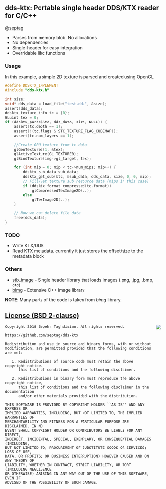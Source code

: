 ## dds-ktx: Portable single header DDS/KTX reader for C/C++
[@septag](https://twitter.com/septagh)

- Parses from memory blob. No allocations
- No dependencies
- Single-header for easy integration
- Overridable libc functions 

### Usage
In this example, a simple 2D texture is parsed and created using OpenGL

```c
#define DDSKTX_IMPLEMENT
#include "dds-ktx.h"

int size;
void* dds_data = load_file("test.dds", &size);
assert(dds_data);
ddsktx_texture_info tc = {0};
GLuint tex = 0;
if (ddsktx_parse(&tc, dds_data, size, NULL)) {
    assert(tc.depth == 1);
    assert(!(tc.flags & STC_TEXTURE_FLAG_CUBEMAP));
    assert(tc.num_layers == 1);

    //Create GPU texture from tc data
    glGenTextures(1, &tex);
    glActiveTexture(GL_TEXTURE0);
    glBindTexture(img->gl_target, tex);

    for (int mip = 0; mip < tc->num_mips; mip++) {
        ddsktx_sub_data sub_data;
        ddsktx_get_sub(&tc, &sub_data, dds_data, size, 0, 0, mip);
        // Fill/Set texture sub resource data (mips in this case)
        if (ddsktx_format_compressed(tc.format))
            glCompressedTexImage2D(..);
        else
            glTexImage2D(..);
    }

    // Now we can delete file data
    free(dds_data);
}
```

### TODO

- Write KTX/DDS
- Read KTX metadata. currently it just stores the offset/size to the metadata block
  
### Others

- [stb_image](https://github.com/nothings/stb/blob/master/stb_image.h) - Single header library that loads images (.png, .jpg, .bmp, etc)
- [bimg](https://github.com/bkaradzic/bimg) - Extensive C++ image library

**NOTE**: Many parts of the code is taken from _bimg_ library.

  
[License (BSD 2-clause)](https://github.com/septag/dds-ktx/blob/master/LICENSE)
--------------------------------------------------------------------------

<a href="http://opensource.org/licenses/BSD-2-Clause" target="_blank">
<img align="right" src="http://opensource.org/trademarks/opensource/OSI-Approved-License-100x137.png">
</a>

    Copyright 2018 Sepehr Taghdisian. All rights reserved.
    
    https://github.com/septag/dds-ktx
    
    Redistribution and use in source and binary forms, with or without
    modification, are permitted provided that the following conditions are met:
    
       1. Redistributions of source code must retain the above copyright notice,
          this list of conditions and the following disclaimer.
    
       2. Redistributions in binary form must reproduce the above copyright notice,
          this list of conditions and the following disclaimer in the documentation
          and/or other materials provided with the distribution.
    
    THIS SOFTWARE IS PROVIDED BY COPYRIGHT HOLDER ``AS IS'' AND ANY EXPRESS OR
    IMPLIED WARRANTIES, INCLUDING, BUT NOT LIMITED TO, THE IMPLIED WARRANTIES OF
    MERCHANTABILITY AND FITNESS FOR A PARTICULAR PURPOSE ARE DISCLAIMED. IN NO
    EVENT SHALL COPYRIGHT HOLDER OR CONTRIBUTORS BE LIABLE FOR ANY DIRECT,
    INDIRECT, INCIDENTAL, SPECIAL, EXEMPLARY, OR CONSEQUENTIAL DAMAGES (INCLUDING,
    BUT NOT LIMITED TO, PROCUREMENT OF SUBSTITUTE GOODS OR SERVICES; LOSS OF USE,
    DATA, OR PROFITS; OR BUSINESS INTERRUPTION) HOWEVER CAUSED AND ON ANY THEORY OF
    LIABILITY, WHETHER IN CONTRACT, STRICT LIABILITY, OR TORT (INCLUDING NEGLIGENCE
    OR OTHERWISE) ARISING IN ANY WAY OUT OF THE USE OF THIS SOFTWARE, EVEN IF
    ADVISED OF THE POSSIBILITY OF SUCH DAMAGE.
